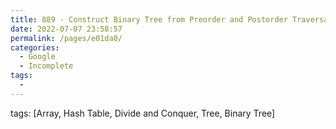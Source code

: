 ```yaml
---
title: 889 - Construct Binary Tree from Preorder and Postorder Traversal - Medium
date: 2022-07-07 23:58:57
permalink: /pages/e01da0/
categories:
  - Google
  - Incomplete
tags:
  - 
---
```

tags: [Array, Hash Table, Divide and Conquer, Tree, Binary Tree]